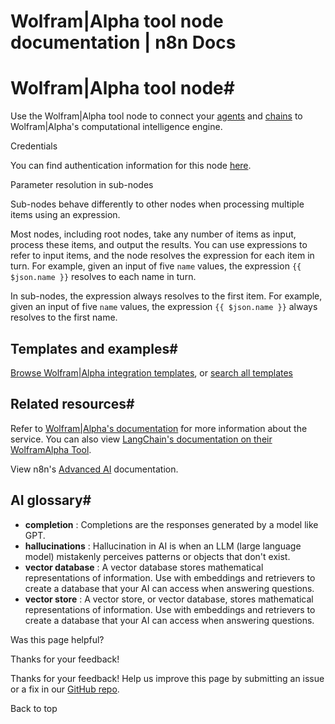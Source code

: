 # Wolfram|Alpha tool node documentation | n8n Docs

[ ](https://github.com/n8n-io/n8n-docs/edit/main/docs/integrations/builtin/cluster-nodes/sub-nodes/n8n-nodes-langchain.toolwolframalpha.md "Edit this page")

# Wolfram|Alpha tool node#

Use the Wolfram|Alpha tool node to connect your [agents](../../../../../glossary/#ai-agent) and [chains](../../../../../glossary/#ai-chain) to Wolfram|Alpha's computational intelligence engine.

Credentials

You can find authentication information for this node [here](../../../credentials/wolframalpha/).

Parameter resolution in sub-nodes

Sub-nodes behave differently to other nodes when processing multiple items using an expression.

Most nodes, including root nodes, take any number of items as input, process these items, and output the results. You can use expressions to refer to input items, and the node resolves the expression for each item in turn. For example, given an input of five `name` values, the expression `{{ $json.name }}` resolves to each name in turn.

In sub-nodes, the expression always resolves to the first item. For example, given an input of five `name` values, the expression `{{ $json.name }}` always resolves to the first name.

## Templates and examples#

[Browse Wolfram|Alpha integration templates](https://n8n.io/integrations/wolframoralpha/), or [search all templates](https://n8n.io/workflows/)

## Related resources#

Refer to [Wolfram|Alpha's documentation](https://products.wolframalpha.com/api) for more information about the service. You can also view [LangChain's documentation on their WolframAlpha Tool](https://js.langchain.com/docs/integrations/tools/wolframalpha/).

View n8n's [Advanced AI](../../../../../advanced-ai/) documentation.

## AI glossary#

  * **completion** : Completions are the responses generated by a model like GPT.
  * **hallucinations** : Hallucination in AI is when an LLM (large language model) mistakenly perceives patterns or objects that don't exist.
  * **vector database** : A vector database stores mathematical representations of information. Use with embeddings and retrievers to create a database that your AI can access when answering questions.
  * **vector store** : A vector store, or vector database, stores mathematical representations of information. Use with embeddings and retrievers to create a database that your AI can access when answering questions.

Was this page helpful? 

Thanks for your feedback! 

Thanks for your feedback! Help us improve this page by submitting an issue or a fix in our [GitHub repo](https://github.com/n8n-io/n8n-docs). 

Back to top